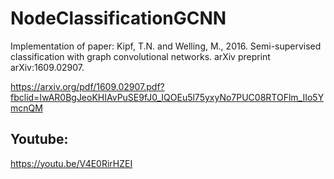 # NodeClassificationGCNN

Implementation of paper: Kipf, T.N. and Welling, M., 2016. Semi-supervised classification with graph convolutional networks. arXiv preprint arXiv:1609.02907.

https://arxiv.org/pdf/1609.02907.pdf?fbclid=IwAR0BgJeoKHIAvPuSE9fJ0_IQOEu5l75yxyNo7PUC08RTOFlm_IIo5YmcnQM


## Youtube: 
https://youtu.be/V4E0RirHZEI
